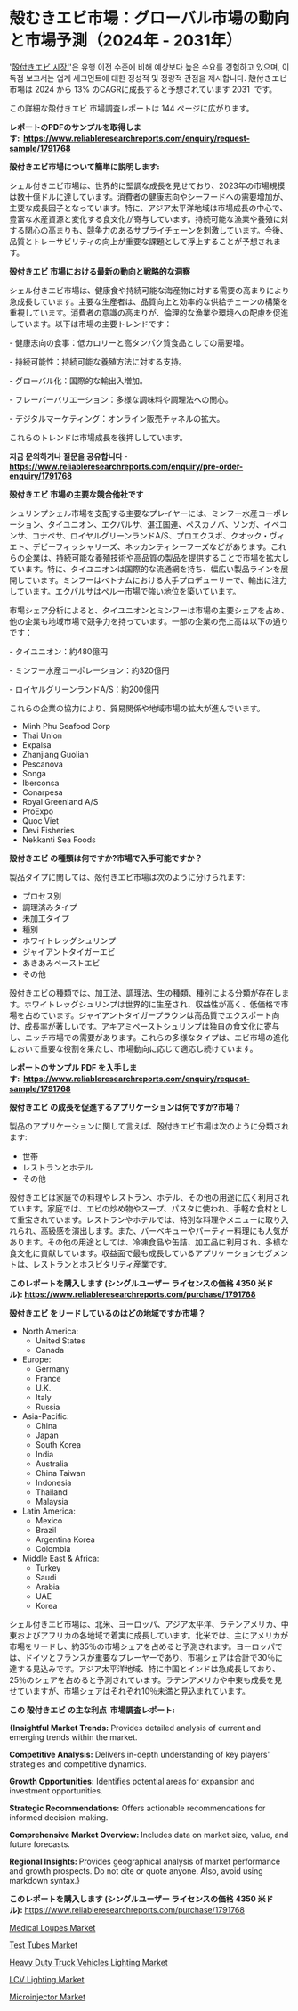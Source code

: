 <p><h1>殻むきエビ市場：グローバル市場の動向と市場予測（2024年 - 2031年）</h1></p><p>'<a href="https://www.reliableresearchreports.com/shelled-shrimp-r1791768?utm_campaign=110&utm_medium=36&utm_source=Github&utm_content=ia&utm_term=04112024&utm_id=shelled-shrimp">殻付きエビ 시장'</a>'은 유행 이전 수준에 비해 예상보다 높은 수요를 경험하고 있으며, 이 독점 보고서는 업계 세그먼트에 대한 정성적 및 정량적 관점을 제시합니다. 殻付きエビ 市場は 2024 から 13% のCAGRに成長すると予想されています 2031&nbsp; です。</p>
<p>この詳細な殻付きエビ 市場調査レポートは 144 ページに広がります。</p>
<p><strong>レポートのPDFのサンプルを取得します</strong><strong>:&nbsp;&nbsp;<a href="https://www.reliableresearchreports.com/enquiry/request-sample/1791768?utm_campaign=110&utm_medium=36&utm_source=Github&utm_content=ia&utm_term=04112024&utm_id=shelled-shrimp">https://www.reliableresearchreports.com/enquiry/request-sample/1791768</a></strong></p>
<p><strong>殻付きエビ市場について簡単に説明します:</strong></p>
<p><p>シェル付きエビ市場は、世界的に堅調な成長を見せており、2023年の市場規模は数十億ドルに達しています。消費者の健康志向やシーフードへの需要増加が、主要な成長因子となっています。特に、アジア太平洋地域は市場成長の中心で、豊富な水産資源と変化する食文化が寄与しています。持続可能な漁業や養殖に対する関心の高まりも、競争力のあるサプライチェーンを刺激しています。今後、品質とトレーサビリティの向上が重要な課題として浮上することが予想されます。</p></p>
<p><strong>殻付きエビ 市場における最新の動向と戦略的な洞察</strong></p>
<p><p>シェル付きエビ市場は、健康食や持続可能な海産物に対する需要の高まりにより急成長しています。主要な生産者は、品質向上と効率的な供給チェーンの構築を重視しています。消費者の意識の高まりが、倫理的な漁業や環境への配慮を促進しています。以下は市場の主要トレンドです：</p><p>- 健康志向の食事：低カロリーと高タンパク質食品としての需要増。</p><p>- 持続可能性：持続可能な養殖方法に対する支持。</p><p>- グローバル化：国際的な輸出入増加。</p><p>- フレーバーバリエーション：多様な調味料や調理法への関心。</p><p>- デジタルマーケティング：オンライン販売チャネルの拡大。 </p><p>これらのトレンドは市場成長を後押ししています。</p></p>
<p><strong>지금 문의하거나 질문을 공유합니다</strong><strong>&nbsp;</strong>-<strong><a href="https://www.reliableresearchreports.com/enquiry/pre-order-enquiry/1791768?utm_campaign=110&utm_medium=36&utm_source=Github&utm_content=ia&utm_term=04112024&utm_id=shelled-shrimp">https://www.reliableresearchreports.com/enquiry/pre-order-enquiry/1791768</a></strong></p>
<p><strong>殻付きエビ 市場の主要な競合他社です</strong></p>
<p><p>シュリンプシェル市場を支配する主要なプレイヤーには、ミンフー水産コーポレーション、タイユニオン、エクパルサ、湛江国連、ペスカノバ、ソンガ、イベコンサ、コナペサ、ロイヤルグリーンランドA/S、プロエクスポ、クオック・ヴィエト、デビーフィッシャリーズ、ネッカンティシーフーズなどがあります。これらの企業は、持続可能な養殖技術や高品質の製品を提供することで市場を拡大しています。特に、タイユニオンは国際的な流通網を持ち、幅広い製品ラインを展開しています。ミンフーはベトナムにおける大手プロデューサーで、輸出に注力しています。エクパルサはペルー市場で強い地位を築いています。</p><p>市場シェア分析によると、タイユニオンとミンフーは市場の主要シェアを占め、他の企業も地域市場で競争力を持っています。一部の企業の売上高は以下の通りです：</p><p>- タイユニオン：約480億円</p><p>- ミンフー水産コーポレーション：約320億円</p><p>- ロイヤルグリーンランドA/S：約200億円</p><p>これらの企業の協力により、貿易関係や地域市場の拡大が進んでいます。</p></p>
<p><ul><li>Minh Phu Seafood Corp</li><li>Thai Union</li><li>Expalsa</li><li>Zhanjiang Guolian</li><li>Pescanova</li><li>Songa</li><li>Iberconsa</li><li>Conarpesa</li><li>Royal Greenland A/S</li><li>ProExpo</li><li>Quoc Viet</li><li>Devi Fisheries</li><li>Nekkanti Sea Foods</li></ul></p>
<p><strong>殻付きエビ の種類は何ですか?市場で入手可能ですか？</strong></p>
<p>製品タイプに関しては、殻付きエビ市場は次のように分けられます:</p>
<p><ul><li>プロセス別</li><li>調理済みタイプ</li><li>未加工タイプ</li><li>種別</li><li>ホワイトレッグシュリンプ</li><li>ジャイアントタイガーエビ</li><li>あきあみペーストエビ</li><li>その他</li></ul></p>
<p><p>殻付きエビの種類では、加工法、調理法、生の種類、種別による分類が存在します。ホワイトレッグシュリンプは世界的に生産され、収益性が高く、低価格で市場を占めています。ジャイアントタイガープラウンは高品質でエクスポート向け、成長率が著しいです。アキアミペーストシュリンプは独自の食文化に寄与し、ニッチ市場での需要があります。これらの多様なタイプは、エビ市場の進化において重要な役割を果たし、市場動向に応じて適応し続けています。</p></p>
<p><strong>レポートのサンプル PDF を入手します:&nbsp;</strong><strong>&nbsp;<a href="https://www.reliableresearchreports.com/enquiry/request-sample/1791768?utm_campaign=110&utm_medium=36&utm_source=Github&utm_content=ia&utm_term=04112024&utm_id=shelled-shrimp">https://www.reliableresearchreports.com/enquiry/request-sample/1791768</a></strong></p>
<p><strong>殻付きエビ の成長を促進するアプリケーションは何ですか?市場？</strong></p>
<p>製品のアプリケーションに関して言えば、殻付きエビ市場は次のように分類されます:</p>
<p><ul><li>世帯</li><li>レストランとホテル</li><li>その他</li></ul></p>
<p><p>殻付きエビは家庭での料理やレストラン、ホテル、その他の用途に広く利用されています。家庭では、エビの炒め物やスープ、パスタに使われ、手軽な食材として重宝されています。レストランやホテルでは、特別な料理やメニューに取り入れられ、高級感を演出します。また、バーベキューやパーティー料理にも人気があります。その他の用途としては、冷凍食品や缶詰、加工品に利用され、多様な食文化に貢献しています。収益面で最も成長しているアプリケーションセグメントは、レストランとホスピタリティ産業です。</p></p>
<p><strong>このレポートを購入します (シングルユーザー ライセンスの価格 4350 米ドル):</strong><strong>&nbsp;<a href="https://www.reliableresearchreports.com/purchase/1791768?utm_campaign=110&utm_medium=36&utm_source=Github&utm_content=ia&utm_term=04112024&utm_id=shelled-shrimp">https://www.reliableresearchreports.com/purchase/1791768</a></strong></p>
<p><strong>殻付きエビ をリードしているのはどの地域ですか市場？</strong></p>
<p><ul>
    <li>
        North America:
        <ul>
            <li>United States</li>
            <li>Canada</li>
        </ul>
    </li>
    <li>
        Europe:
        <ul>
            <li>Germany</li>
            <li>France</li>
            <li>U.K.</li>
            <li>Italy</li>
            <li>Russia</li>
        </ul>
    </li>
    <li>
        Asia-Pacific:
        <ul>
            <li>China</li>
            <li>Japan</li>
            <li>South Korea</li>
            <li>India</li>
            <li>Australia</li>
            <li>China Taiwan</li>
            <li>Indonesia</li>
            <li>Thailand</li>
            <li>Malaysia</li>
        </ul>
    </li>
    <li>
        Latin America:
        <ul>
            <li>Mexico</li>
            <li>Brazil</li>
            <li>Argentina Korea</li>
            <li>Colombia</li>
        </ul>
    </li>
    <li>
        Middle East & Africa:
        <ul>
            <li>Turkey</li>
            <li>Saudi</li>
            <li>Arabia</li>
            <li>UAE</li>
            <li>Korea</li>
        </ul>
    </li>
    </ul></p>
<p><p>シェル付きエビ市場は、北米、ヨーロッパ、アジア太平洋、ラテンアメリカ、中東およびアフリカの各地域で着実に成長しています。北米では、主にアメリカが市場をリードし、約35％の市場シェアを占めると予測されます。ヨーロッパでは、ドイツとフランスが重要なプレーヤーであり、市場シェアは合計で30％に達する見込みです。アジア太平洋地域、特に中国とインドは急成長しており、25％のシェアを占めると予測されています。ラテンアメリカや中東も成長を見せていますが、市場シェアはそれぞれ10％未満と見込まれています。</p></p>
<p><strong>この 殻付きエビ の主な利点&nbsp; 市場調査レポート:</strong></p>
<p><strong>{Insightful Market Trends:</strong> Provides detailed analysis of current and emerging trends within the market.</p>
<p><strong>Competitive Analysis:</strong> Delivers in-depth understanding of key players' strategies and competitive dynamics.</p>
<p><strong>Growth Opportunities:</strong> Identifies potential areas for expansion and investment opportunities.</p>
<p><strong>Strategic Recommendations:</strong> Offers actionable recommendations for informed decision-making.</p>
<p><strong>Comprehensive Market Overview: </strong>Includes data on market size, value, and future forecasts.</p>
<p><strong>Regional Insights: </strong>Provides geographical analysis of market performance and growth prospects. Do not cite or quote anyone. Also, avoid using markdown syntax.}</p>
<p><strong>このレポートを購入します (シングルユーザー ライセンスの価格 4350 米ドル):&nbsp;</strong><a href="https://www.reliableresearchreports.com/purchase/1791768?utm_campaign=110&utm_medium=36&utm_source=Github&utm_content=ia&utm_term=04112024&utm_id=shelled-shrimp">https://www.reliableresearchreports.com/purchase/1791768</a></p>
<p><p><a href="https://issuu.com/reportprime-2/docs/medical-loupes-market-size-2030.ppt_7413a6644562fb?utm_campaign=110&utm_medium=36&utm_source=Github&utm_content=ia&utm_term=04112024&utm_id=shelled-shrimp">Medical Loupes Market</a></p><p><a href="https://issuu.com/reportprime-2/docs/test-tubes-market-size-2030.pptx_f9d9c4b4184bf1?utm_campaign=110&utm_medium=36&utm_source=Github&utm_content=ia&utm_term=04112024&utm_id=shelled-shrimp">Test Tubes Market</a></p><p><a href="https://github.com/HeatherFernandez476/Market-Research-Report-List-1/blob/main/heavy-duty-truck-vehicles-lighting-market.md?utm_campaign=110&utm_medium=36&utm_source=Github&utm_content=ia&utm_term=04112024&utm_id=shelled-shrimp">Heavy Duty Truck Vehicles Lighting Market</a></p><p><a href="https://github.com/kathiestrine5ty/Market-Research-Report-List-1/blob/main/lcv-lighting-market.md?utm_campaign=110&utm_medium=36&utm_source=Github&utm_content=ia&utm_term=04112024&utm_id=shelled-shrimp">LCV Lighting Market</a></p><p><a href="https://issuu.com/reportprime-2/docs/microinjector-market-size-2030.pptx_417228e3c53782?utm_campaign=110&utm_medium=36&utm_source=Github&utm_content=ia&utm_term=04112024&utm_id=shelled-shrimp">Microinjector Market</a></p></p>
<p>&nbsp;</p>